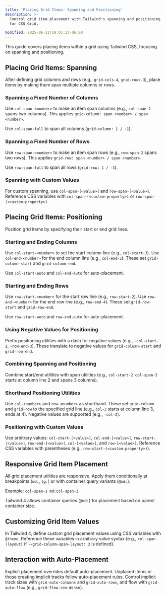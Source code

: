 ```yaml
---
title: 'Placing Grid Items: Spanning and Positioning'
description: >-
  Control grid item placement with Tailwind's spanning and positioning utilities
  for CSS Grid.

modified: 2025-06-11T19:05:33-06:00
---
```


This guide covers placing items within a grid using Tailwind CSS, focusing on spanning and positioning.

## Placing Grid Items: Spanning

After defining grid columns and rows (e.g., `grid-cols-4`, `grid-rows-3`), place items by making them span multiple columns or rows.

### Spanning a Fixed Number of Columns

Use `col-span-<number>` to make an item span columns (e.g., `col-span-2` spans two columns). This applies `grid-column: span <number> / span <number>`.

Use `col-span-full` to span all columns (`grid-column: 1 / -1`).

### Spanning a Fixed Number of Rows

Use `row-span-<number>` to make an item span rows (e.g., `row-span-2` spans two rows). This applies `grid-row: span <number> / span <number>`.

Use `row-span-full` to span all rows (`grid-row: 1 / -1`).

### Spanning with Custom Values

For custom spanning, use `col-span-[<value>]` and `row-span-[<value>]`. Reference CSS variables with `col-span-(<custom-property>)` or `row-span-(<custom-property>)`.

## Placing Grid Items: Positioning

Position grid items by specifying their start or end grid lines.

### Starting and Ending Columns

Use `col-start-<number>` to set the start column line (e.g., `col-start-3`). Use `col-end-<number>` for the end column line (e.g., `col-end-5`). These set `grid-column-start` and `grid-column-end`.

Use `col-start-auto` and `col-end-auto` for auto-placement.

### Starting and Ending Rows

Use `row-start-<number>` for the start row line (e.g., `row-start-2`). Use `row-end-<number>` for the end row line (e.g., `row-end-4`). These set `grid-row-start` and `grid-row-end`.

Use `row-start-auto` and `row-end-auto` for auto-placement.

### Using Negative Values for Positioning

Prefix positioning utilities with a dash for negative values (e.g., `-col-start-2`, `-row-end-3`). These translate to negative values for `grid-column-start` and `grid-row-end`.

### Combining Spanning and Positioning

Combine start/end utilities with span utilities (e.g., `col-start-2 col-span-3` starts at column line 2 and spans 3 columns).

### Shorthand Positioning Utilities

Use `col-<number>` and `row-<number>` as shorthand. These set `grid-column` and `grid-row` to the specified grid line (e.g., `col-3` starts at column line 3, ends at 4). Negative values are supported (e.g., `-col-2`).

### Positioning with Custom Values

Use arbitrary values: `col-start-[<value>]`, `col-end-[<value>]`, `row-start-[<value>]`, `row-end-[<value>]`, `col-[<value>]`, and `row-[<value>]`. Reference CSS variables with parentheses (e.g., `row-start-(<custom-property>)`).

## Responsive Grid Item Placement

All grid placement utilities are responsive. Apply them conditionally at breakpoints (`md:`, `lg:`) or with container query variants (`@md:`).

Example: `col-span-1 md:col-span-3`.

Tailwind 4 allows container queries (`@md:`) for placement based on parent container size.

## Customizing Grid Item Values

In Tailwind 4, define custom grid placement values using CSS variables with `@theme`. Reference these variables in arbitrary value syntax (e.g., `col-span-(layout)` if `--grid-column-span-layout: 3` is defined).

## Interaction with Auto-Placement

Explicit placement overrides default auto-placement. Unplaced items or those creating implicit tracks follow auto-placement rules. Control implicit track sizes with `grid-auto-columns` and `grid-auto-rows`, and flow with `grid-auto-flow` (e.g., `grid-flow-row-dense`).
